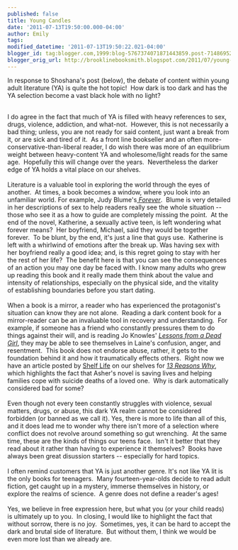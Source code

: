 ```yaml
---
published: false
title: Young Candles
date: '2011-07-13T19:50:00.000-04:00'
author: Emily
tags: 
modified_datetime: '2011-07-13T19:50:22.021-04:00'
blogger_id: tag:blogger.com,1999:blog-5767374071871443859.post-7148695256720946351
blogger_orig_url: http://brooklinebooksmith.blogspot.com/2011/07/young-candles.html
---
```


In response to Shoshana's post (below), the debate of content within young adult literature (YA)&nbsp;is quite the hot topic!&nbsp; How dark is too dark and has the YA selection become a vast black hole with no light?&nbsp; <div>&nbsp;</div><div>I do agree in the fact that much of YA is filled with heavy references to sex, drugs, violence, addiction, and what-not.&nbsp;&nbsp;However, this is not necessarily a bad thing; unless,&nbsp;you are not ready for said content, just want a break from it, or are sick and tired of it.&nbsp; As a front line bookseller and an often more-conservative-than-liberal reader, I do wish there was more of an equilibrium weight between heavy-content YA and wholesome/light reads for the same age.&nbsp; Hopefully this will change over the years.&nbsp; Nevertheless&nbsp;the darker edge of YA&nbsp;holds a vital place on&nbsp;our shelves.</div><div>&nbsp;</div><div>Literature is a valuable tool in exploring the world through the eyes of another.&nbsp; At times, a book becomes a window, where you look into an unfamiliar world. For example, Judy Blume's<em><a href="http://www.brooklinebooksmith-shop.com/book/9781416934004"> Forever</a></em>.&nbsp; Blume is very detailed in her descriptions of sex to help readers really see the whole situation -- those who see it as a how to guide are completely missing the point.&nbsp; At the end of the novel, Katherine, a sexually active teen, is left wondering what forever means?&nbsp; Her boyfriend, Michael, said they would be together forever.&nbsp; To be blunt, by the end, it's just a line that guys use.&nbsp; Katherine is left with a whirlwind of emotions after the break up. Was having sex with her boyfriend really a good idea;&nbsp;and, is&nbsp;this regret going to stay with her the rest of her life?&nbsp; The benefit here is that you can see the consequences of an action you may one day be faced with.&nbsp;I know many adults who grew up reading this book and it really made them think about the value and intensity of relationships, especially on the physical side, and the vitality of&nbsp;establishing boundaries before you start dating.</div><div>&nbsp;</div><div>When a book is a mirror, a reader who has experienced the protagonist's situation can know they are not alone.&nbsp; Reading a dark content book for a mirror-reader can be&nbsp;an invaluable tool in recovery and understanding.&nbsp; For example, if someone has a friend who constantly pressures them to do things against their will, and is reading Jo Knowles' <em><a href="http://www.brooklinebooksmith-shop.com/book/9780763644857">Lessons from a Dead Girl</a></em>, they may be able to see themselves in Laine's confusion, anger, and resentment.&nbsp; This book does not endorse abuse, rather, it gets to the foundation behind it and how it traumatically effects others.&nbsp; Right now we have an article posted by&nbsp;<a href="http://shelf-life.ew.com/2011/06/13/jay-asher-thirteen-reasons-why/">Shelf Life</a>&nbsp;on our shelves for <em><a href="http://www.brooklinebooksmith-shop.com/book/9781595141880">13 Reasons Why</a></em>, which highlights the fact that Asher's novel is saving lives and helping families cope with suicide deaths of a loved one.&nbsp; Why is dark automatically considered bad for some?</div><div>&nbsp;</div><div><div>Even though not every teen constantly struggles with violence, sexual matters, drugs, or abuse, this dark YA realm cannot be considered forbidden (or banned as we call it).&nbsp;Yes, there is more to life than all of this, and it does lead me to wonder why there isn't more of a selection&nbsp;where conflict does not revolve around something so gut wrenching.&nbsp; At the same time, these are the kinds of things our teens face.&nbsp; Isn't it better that they read about it rather than having to experience it themselves?&nbsp; Books have always been great disussion starters -- especially for hard topics.</div><div>&nbsp;</div><div>I often remind customers that&nbsp;YA is just another genre. It's not like YA lit&nbsp;is the only books for teenagers.&nbsp; Many fourteen-year-olds decide to read adult fiction, get caught up in a mystery,&nbsp;immerse themselves&nbsp;in history, or explore the realms of science.&nbsp; A genre does not define a&nbsp;reader's ages!</div></div><div>&nbsp;</div><div>Yes, we believe in free expression here, but what you (or your child reads) is ultimately up to you.&nbsp; In closing, I would like to highlight the fact that without sorrow, there is no joy.&nbsp; Sometimes, yes, it can be hard to accept the dark and brutal side of literature.&nbsp; But without them, I think we would be even more lost than we already are.</div>